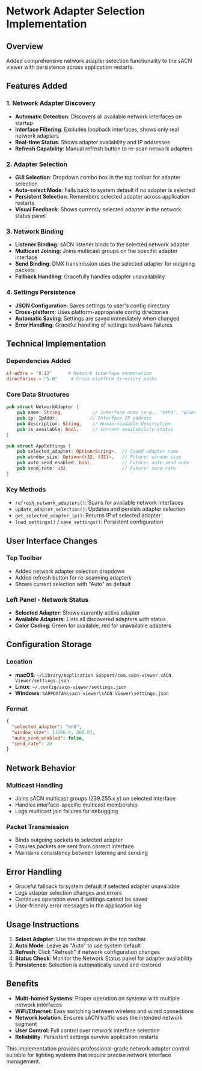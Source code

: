 # Network Adapter Selection Implementation

## Overview

Added comprehensive network adapter selection functionality to the sACN viewer with persistence across application restarts.

## Features Added

### 1. Network Adapter Discovery

- **Automatic Detection**: Discovers all available network interfaces on startup
- **Interface Filtering**: Excludes loopback interfaces, shows only real network adapters
- **Real-time Status**: Shows adapter availability and IP addresses
- **Refresh Capability**: Manual refresh button to re-scan network adapters

### 2. Adapter Selection

- **GUI Selection**: Dropdown combo box in the top toolbar for adapter selection
- **Auto-select Mode**: Falls back to system default if no adapter is selected
- **Persistent Selection**: Remembers selected adapter across application restarts
- **Visual Feedback**: Shows currently selected adapter in the network status panel

### 3. Network Binding

- **Listener Binding**: sACN listener binds to the selected network adapter
- **Multicast Joining**: Joins multicast groups on the specific adapter interface
- **Send Binding**: DMX transmission uses the selected adapter for outgoing packets
- **Fallback Handling**: Gracefully handles adapter unavailability

### 4. Settings Persistence

- **JSON Configuration**: Saves settings to user's config directory
- **Cross-platform**: Uses platform-appropriate config directories
- **Automatic Saving**: Settings are saved immediately when changed
- **Error Handling**: Graceful handling of settings load/save failures

## Technical Implementation

### Dependencies Added

```toml
if-addrs = "0.13"      # Network interface enumeration
directories = "5.0"     # Cross-platform directory paths
```

### Core Data Structures

```rust
pub struct NetworkAdapter {
    pub name: String,           // Interface name (e.g., "eth0", "wlan0")
    pub ip: IpAddr,            // Interface IP address
    pub description: String,    // Human-readable description
    pub is_available: bool,     // Current availability status
}

pub struct AppSettings {
    pub selected_adapter: Option<String>,  // Saved adapter name
    pub window_size: Option<(f32, f32)>,   // Future: window size
    pub auto_send_enabled: bool,           // Future: auto-send mode
    pub send_rate: u32,                    // Future: send rate
}
```

### Key Methods

- `refresh_network_adapters()`: Scans for available network interfaces
- `update_adapter_selection()`: Updates and persists adapter selection
- `get_selected_adapter_ip()`: Returns IP of selected adapter
- `load_settings()` / `save_settings()`: Persistent configuration

## User Interface Changes

### Top Toolbar

- Added network adapter selection dropdown
- Added refresh button for re-scanning adapters
- Shows current selection with "Auto" as default

### Left Panel - Network Status

- **Selected Adapter**: Shows currently active adapter
- **Available Adapters**: Lists all discovered adapters with status
- **Color Coding**: Green for available, red for unavailable adapters

## Configuration Storage

### Location

- **macOS**: `~/Library/Application Support/com.sacn-viewer.sACN Viewer/settings.json`
- **Linux**: `~/.config/sacn-viewer/settings.json`
- **Windows**: `%APPDATA%\sacn-viewer\sACN Viewer\settings.json`

### Format

```json
{
  "selected_adapter": "en0",
  "window_size": [1200.0, 800.0],
  "auto_send_enabled": false,
  "send_rate": 20
}
```

## Network Behavior

### Multicast Handling

- Joins sACN multicast groups (239.255.x.y) on selected interface
- Handles interface-specific multicast membership
- Logs multicast join failures for debugging

### Packet Transmission

- Binds outgoing sockets to selected adapter
- Ensures packets are sent from correct interface
- Maintains consistency between listening and sending

## Error Handling

- Graceful fallback to system default if selected adapter unavailable
- Logs adapter selection changes and errors
- Continues operation even if settings cannot be saved
- User-friendly error messages in the application log

## Usage Instructions

1. **Select Adapter**: Use the dropdown in the top toolbar
2. **Auto Mode**: Leave as "Auto" to use system default
3. **Refresh**: Click "Refresh" if network configuration changes
4. **Status Check**: Monitor the Network Status panel for adapter availability
5. **Persistence**: Selection is automatically saved and restored

## Benefits

- **Multi-homed Systems**: Proper operation on systems with multiple network interfaces
- **WiFi/Ethernet**: Easy switching between wireless and wired connections
- **Network Isolation**: Ensures sACN traffic uses the intended network segment
- **User Control**: Full control over network interface selection
- **Reliability**: Persistent settings survive application restarts

This implementation provides professional-grade network adapter control suitable for lighting systems that require precise network interface management.
